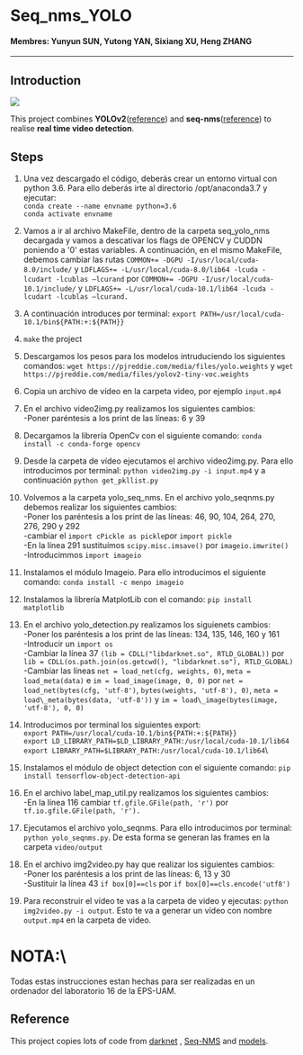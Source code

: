 # Seq_nms_YOLO

#### Membres: Yunyun SUN, Yutong YAN, Sixiang XU, Heng ZHANG

---

## Introduction

![](img/index.jpg) 

This project combines **YOLOv2**([reference](https://arxiv.org/abs/1506.02640)) and **seq-nms**([reference](https://arxiv.org/abs/1602.08465)) to realise **real time video detection**.

## Steps
1. Una vez descargado el código, deberás crear un entorno virtual con python 3.6. Para ello deberás irte al directorio /opt/anaconda3.7 y ejecutar: \
`conda create --name envname python=3.6`\
`conda activate envname`

1. Vamos a ir al archivo MakeFile, dentro de la carpeta seq\_yolo\_nms decargada y vamos a descativar los flags de OPENCV y CUDDN poniendo a '0' estas variables. A continuación, en el mismo MakeFile,  debemos cambiar las rutas `COMMON+= -DGPU -I/usr/local/cuda-8.0/include/` y `LDFLAGS+= -L/usr/local/cuda-8.0/lib64 -lcuda -lcudart -lcublas –lcurand`  por  `COMMON+= -DGPU -I/usr/local/cuda-10.1/include/`  y `LDFLAGS+= -L/usr/local/cuda-10.1/lib64 -lcuda -lcudart -lcublas –lcurand.`

1. A continuación introduces por terminal: `export PATH=/usr/local/cuda-10.1/bin${PATH:+:${PATH}}` 

1. `make` the project

1. Descargamos los pesos para los modelos intruduciendo los siguientes comandos: `wget https://pjreddie.com/media/files/yolo.weights` y `wget https://pjreddie.com/media/files/yolov2-tiny-voc.weights`

1. Copia un archivo de vídeo en la carpeta video, por ejemplo `input.mp4`

1. En el archivo video2img.py realizamos los siguientes cambios:\
-Poner paréntesis a los print de las líneas: 6 y 39

1. Decargamos la librería OpenCv con el siguiente comando: `conda install -c conda-forge opencv`

1. Desde la carpeta de vídeo ejecutamos el archivo video2img.py. Para ello introducimos por terminal: `python video2img.py -i input.mp4` y a continuación `python get_pkllist.py`

1. Volvemos a la carpeta yolo_seq_nms. En el archivo yolo_seqnms.py debemos realizar los siguientes cambios:\
-Poner los paréntesis a los print de las líneas: 46, 90, 104, 264, 270, 276, 290 y 292\
-cambiar el `import cPickle as pickle`por `import pickle`\
-En la línea 291 sustituímos `scipy.misc.imsave()` por `imageio.imwrite()` \
-Introducimmos `import imageio`

1. Instalamos el módulo Imageio. Para ello introducimos el siguiente comando: `conda install -c menpo imageio`

1. Instalamos la librería MatplotLib con el comando: `pip install matplotlib`

1. En el archivo yolo_detection.py realizamos los siguienets cambios:\
-Poner los paréntesis a los print de las líneas: 134, 135, 146, 160 y 161\
-Introducir un `import os`\
-Cambiar la línea 37 `(lib = CDLL("libdarknet.so", RTLD_GLOBAL))` por `lib = CDLL(os.path.join(os.getcwd(), "libdarknet.so"), RTLD_GLOBAL)`\
-Cambiar las líneas `net = load_net(cfg, weights, 0)`, `meta = load_meta(data)`  e `im = load_image(image, 0, 0)` por `net = load_net(bytes(cfg, 'utf-8')`, `bytes(weights, 'utf-8'), 0)`, `meta = load\_meta(bytes(data, 'utf-8'))` y `im = load\_image(bytes(image, 'utf-8'), 0, 0)`

1. Introducimos por terminal los siguientes export:\
`export PATH=/usr/local/cuda-10.1/bin${PATH:+:${PATH}}`\
`export LD_LIBRARY_PATH=$LD_LIBRARY_PATH:/usr/local/cuda-10.1/lib64`\
`export LIBRARY_PATH=$LIBRARY_PATH:/usr/local/cuda-10.1/lib64`\

1. Instalamos el módulo de object detection con el siguiente comando: `pip install tensorflow-object-detection-api`

1. En el archivo label_map_util.py realizamos los siguientes cambios:\
-En la línea 116 cambiar `tf.gfile.GFile(path, 'r')`  por `tf.io.gfile.GFile(path, 'r').`

1. Ejecutamos el archivo yolo_seqnms. Para ello introducimos por terminal: `python yolo_seqnms.py`. De esta forma se generan las frames en la carpeta `video/output`

1. En el archivo img2video.py hay que realizar los siguientes cambios:\
-Poner los paréntesis a los print de las líneas: 6, 13 y 30\
-Sustituir la línea 43 `if box[0]==cls` por `if box[0]==cls.encode('utf8')`

1. Para reconstruir el vídeo te vas a la carpeta de video y ejecutas:  `python img2video.py -i output`. Esto te va a generar un vídeo con nombre `output.mp4` en la carpeta de video. 

# NOTA:\
Todas estas instrucciones estan hechas para ser realizadas en un ordenador del laboratorio 16 de la EPS-UAM.



## Reference

This project copies lots of code from [darknet](https://github.com/pjreddie/darknet) , [Seq-NMS](https://github.com/lrghust/Seq-NMS) and  [models](https://github.com/tensorflow/models).
